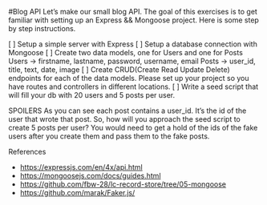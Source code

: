 #Blog API
Let’s make our small blog API.
The goal of this exercises is to get familiar with setting up an Express && Mongoose project.
Here is some step by step instructions.


[ ] Setup a simple server with Express
[ ] Setup a database connection with Mongoose
[ ] Create two data models, one for Users and one for Posts
    Users -> firstname, lastname, password, username, email
    Posts -> user_id, title, text, date, image
[ ] Create CRUD(Create Read Update Delete) endpoints for each of the data models. Please set up your project so you have routes and controllers in different locations.
[ ] Write a seed script that will fill your db with 20 users and 5 posts per user.


SPOILERS
As you can see each post contains a user_id. It’s the id of the user that wrote that post. So, how will you approach the seed script to create 5 posts per user? You would need to get a hold of the ids of the fake users after you create them and pass them to the fake posts. 


References

- https://expressjs.com/en/4x/api.html
- https://mongoosejs.com/docs/guides.html
- https://github.com/fbw-28/lc-record-store/tree/05-mongoose
- https://github.com/marak/Faker.js/
